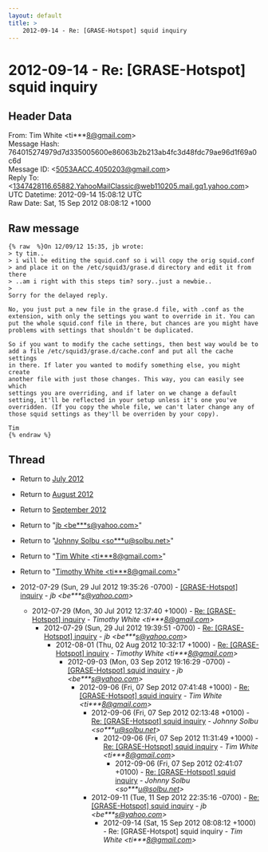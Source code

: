 ```yaml
---
layout: default
title: >
    2012-09-14 - Re: [GRASE-Hotspot] squid inquiry
---
```


# 2012-09-14 - Re: [GRASE-Hotspot] squid inquiry

## Header Data

From: Tim White \<ti***8@gmail.com\><br>
Message Hash: 764015274979d7d335005600e86063b2b213ab4fc3d48fdc79ae96d1f69a0c6d<br>
Message ID: \<5053AACC.4050203@gmail.com\><br>
Reply To: \<1347428116.65882.YahooMailClassic@web110205.mail.gq1.yahoo.com\><br>
UTC Datetime: 2012-09-14 15:08:12 UTC<br>
Raw Date: Sat, 15 Sep 2012 08:08:12 +1000<br>

## Raw message

```
{% raw  %}On 12/09/12 15:35, jb wrote:
> ty tim..
> i will be editing the squid.conf so i will copy the orig squid.conf
> and place it on the /etc/squid3/grase.d directory and edit it from there
> ..am i right with this steps tim? sory..just a newbie..
>
Sorry for the delayed reply.

No, you just put a new file in the grase.d file, with .conf as the 
extension, with only the settings you want to override in it. You can 
put the whole squid.conf file in there, but chances are you might have 
problems with settings that shouldn't be duplicated.

So if you want to modify the cache settings, then best way would be to 
add a file /etc/squid3/grase.d/cache.conf and put all the cache settings 
in there. If later you wanted to modify something else, you might create 
another file with just those changes. This way, you can easily see which 
settings you are overriding, and if later on we change a default 
setting, it'll be reflected in your setup unless it's one you've 
overridden. (If you copy the whole file, we can't later change any of 
those squid settings as they'll be overriden by your copy).

Tim
{% endraw %}
```

## Thread

+ Return to [July 2012](/archive/2012/07)
+ Return to [August 2012](/archive/2012/08)
+ Return to [September 2012](/archive/2012/09)

+ Return to "[jb <be***s<span>@</span>yahoo.com>](/authors/be___s_at_yahoo_com)"
+ Return to "[Johnny Solbu <so***u<span>@</span>solbu.net>](/authors/so___u_at_solbu_net)"
+ Return to "[Tim White <ti***8<span>@</span>gmail.com>](/authors/ti___8_at_gmail_com)"
+ Return to "[Timothy White <ti***8<span>@</span>gmail.com>](/authors/ti___8_at_gmail_com)"

+ 2012-07-29 (Sun, 29 Jul 2012 19:35:26 -0700) - [[GRASE-Hotspot] inquiry](/archive/2012/07/2317189dbd582f369819865dee16892230fddcc270a244c174cb967d1c6ff63f) - _jb \<be***s@yahoo.com\>_
  + 2012-07-29 (Mon, 30 Jul 2012 12:37:40 +1000) - [Re: [GRASE-Hotspot] inquiry](/archive/2012/07/6caf143310b365169d03660b3ea4d305af74fedd4c5374e052039f73cdf44cce) - _Timothy White \<ti***8@gmail.com\>_
    + 2012-07-29 (Sun, 29 Jul 2012 19:39:51 -0700) - [Re: [GRASE-Hotspot] inquiry](/archive/2012/07/43d847a3a8f13b8dbae1dd565d968f98491299dec925aff6cba242db25818fcd) - _jb \<be***s@yahoo.com\>_
      + 2012-08-01 (Thu, 02 Aug 2012 10:32:17 +1000) - [Re: [GRASE-Hotspot] inquiry](/archive/2012/08/e8f007dded26dcfb1f48717da92676addee9d423489aa48749d82c0e2154a74a) - _Timothy White \<ti***8@gmail.com\>_
        + 2012-09-03 (Mon, 03 Sep 2012 19:16:29 -0700) - [[GRASE-Hotspot] squid inquiry](/archive/2012/09/204fdccf95341fefd2acc248f66b8a3a9b7b5717be270e4b32a095db00594481) - _jb \<be***s@yahoo.com\>_
          + 2012-09-06 (Fri, 07 Sep 2012 07:41:48 +1000) - [Re: [GRASE-Hotspot] squid inquiry](/archive/2012/09/82c71c8145702e946ff6517767905c71f622c9ce1ae23f32b8de982b8ac9d266) - _Tim White \<ti***8@gmail.com\>_
            + 2012-09-06 (Fri, 07 Sep 2012 02:13:48 +0100) - [Re: [GRASE-Hotspot] squid inquiry](/archive/2012/09/2edfcf8fa85fd0bac659e8530910034f3adaab211764070078484c7e77478bfa) - _Johnny Solbu \<so***u@solbu.net\>_
              + 2012-09-06 (Fri, 07 Sep 2012 11:31:49 +1000) - [Re: [GRASE-Hotspot] squid inquiry](/archive/2012/09/dc790072420f993f4c19a7ed678d980857706219ad8b9f232dcee82f4797cbd8) - _Tim White \<ti***8@gmail.com\>_
                + 2012-09-06 (Fri, 07 Sep 2012 02:41:07 +0100) - [Re: [GRASE-Hotspot] squid inquiry](/archive/2012/09/59eb65fc54ccd3e05b3de8f3365c3bf78aea41fb40205cf14c3fe5394e58fee5) - _Johnny Solbu \<so***u@solbu.net\>_
            + 2012-09-11 (Tue, 11 Sep 2012 22:35:16 -0700) - [Re: [GRASE-Hotspot] squid inquiry](/archive/2012/09/1d46db4099b0bb9c91c24d293a98e44d57bc92f35b41aca07da0e419877652aa) - _jb \<be***s@yahoo.com\>_
              + 2012-09-14 (Sat, 15 Sep 2012 08:08:12 +1000) - Re: [GRASE-Hotspot] squid inquiry - _Tim White \<ti***8@gmail.com\>_

